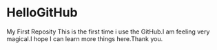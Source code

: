 # HelloGitHub
My First Reposity
This is the first time i use the GitHub.I am feeling very magical.I hope I can learn more things here.Thank you.
